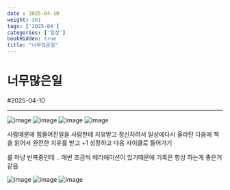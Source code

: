 ```yaml
---
date : 2025-04-10
weight: 301
tags: ['2025-04']
categories: ['일상']
bookHidden: true
title: "너무많은일"
---
```


# 너무많은일

#2025-04-10

---

![image](https://github.com/user-attachments/assets/33006e9f-3bf1-471b-ac08-7d6bd6245084)
![image](https://github.com/user-attachments/assets/46f36942-1c3a-4c16-b5d3-fd0c989a30c0)
![image](https://github.com/user-attachments/assets/069d2dc3-7687-4275-a89e-4fb86c0fb961)
![image](https://github.com/user-attachments/assets/86e4c698-6a59-45dd-bb8c-9603415577c8)

사람때문에 힘들어진일을 사람한테 치유받고 정신차려서 일상에다시 올라탄 다음에 책을 읽어서 완전한 치유를 받고 +1 성장하고 다음 사이클로 들어가기

를 마냥 반복중인데 .. 매번 조금씩 베리에이션이 있기때문에 기록은 항상 하는게 좋은거같음

![image](https://github.com/user-attachments/assets/8a83fd74-23b4-431c-a5d7-6843b5ff9dbe)
![image](https://github.com/user-attachments/assets/ed355b2d-14b1-42ef-ad28-6b424328b6b0)
![image](https://github.com/user-attachments/assets/0103c8c1-525e-4c5a-82fe-400932d743e1)




